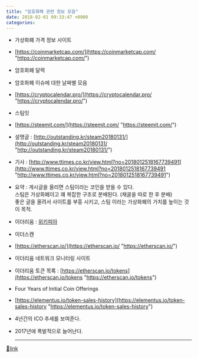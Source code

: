 ```yaml
---
title: "암호화폐 관련 정보 모음"
date: 2018-02-01 09:33:47 +0900
categories: 
---
```

  

- 가상화폐 가격 정보 사이트
- [https://coinmarketcap.com/](https://coinmarketcap.com/ "https://coinmarketcap.com/")

- 암호화폐 달력
- 암호화폐 이슈에 대한 날짜별 모음
- [https://cryptocalendar.pro/](https://cryptocalendar.pro/ "https://cryptocalendar.pro/")

- 스팀잇
- [https://steemit.com/](https://steemit.com/ "https://steemit.com/")
- 설명글 : [http://outstanding.kr/steam20180131/](http://outstanding.kr/steam20180131/ "http://outstanding.kr/steam20180131/")
- 기사 : [http://www.ttimes.co.kr/view.html?no=2018012518167739491](http://www.ttimes.co.kr/view.html?no=2018012518167739491 "http://www.ttimes.co.kr/view.html?no=2018012518167739491")
- 요약 : 게시글을 올리면 스팀이라는 코인을 받을 수 있다.  
스팀은 가상화폐이고 꽤 복잡한 구조로 분배된다. (채굴을 따로 한 후 분배)  
좋은 글을 올려서 사이트를 부흥 시키고, 스팀 이라는 가상화폐의 가치를 높이는 것이 목적.

- 이더리움 : [위키피아](https://ko.wikipedia.org/wiki/%EC%9D%B4%EB%8D%94%EB%A6%AC%EC%9B%80 "위키피아")
- 이더스캔
- [https://etherscan.io/](https://etherscan.io/ "https://etherscan.io/")
- 이더리움 네트워크 모니터링 사이트
- 이더리움 토큰 목록 : [https://etherscan.io/tokens](https://etherscan.io/tokens "https://etherscan.io/tokens")


- Four Years of Initial Coin Offerings
- [https://elementus.io/token-sales-history](https://elementus.io/token-sales-history "https://elementus.io/token-sales-history")
- 4년간의 ICO 추세를 보여준다.
- 2017년에 폭발적으로 늘어난다.




  ***
[🔗link](http://www.mins01.com/mh/tech/read/1131)
